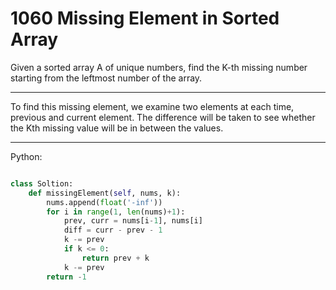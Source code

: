 # 1060 Missing Element in Sorted Array

Given a sorted array A of unique numbers, find the K-th missing number starting
from the leftmost number of the array.

---

To find this missing element, we examine two elements at each time, previous
and current element. The difference will be taken to see whether the Kth
missing value will be in between the values.

---

Python:

```python

class Soltion:
    def missingElement(self, nums, k):
        nums.append(float('-inf'))
        for i in range(1, len(nums)+1):
            prev, curr = nums[i-1], nums[i]
            diff = curr - prev - 1
            k -= prev
            if k <= 0:
                return prev + k
            k -= prev
        return -1
```
